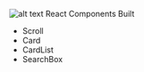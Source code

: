 ![alt text](https://image.ibb.co/m3Zgxo/Screen_Shot_2018_06_11_at_4_42_51_PM.png")
React Components Built
  - Scroll
  - Card
  - CardList
  - SearchBox
